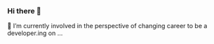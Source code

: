 ### Hi there 👋

 🔭 I’m currently involved in the perspective of changing career to be a developer.ing on ...
<!--
**Devfront-end/Devfront-end** is a ✨ _special_ ✨ repository because its `README.md` (this file) appears on your GitHub profile.

Here are some ideas to get you started:

-

-->
